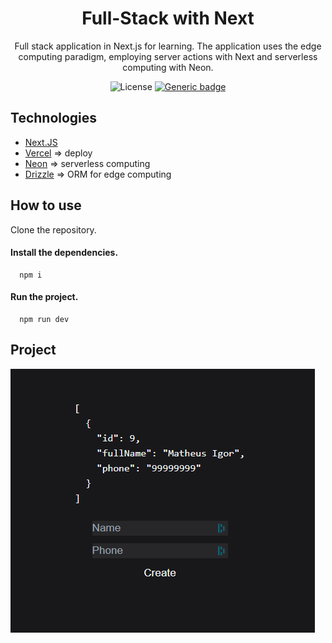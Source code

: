 <h1 align="center">Full-Stack with Next</h1>
<p align="center">
  Full stack application in Next.js for learning.
  The application uses the edge computing paradigm, employing server actions with Next and serverless computing with Neon.
</p>

<div align="center">
  
  ![License](https://img.shields.io/github/license/mathvsk/todo-list.svg)
  [![Generic badge](https://img.shields.io/badge/status-finished-98c610.svg)](https://shields.io/)
</div>

## Technologies
+ [Next.JS](https://nextjs.org/)
+ [Vercel](https://vercel.com/docs) => deploy
+ [Neon](https://neon.tech/docs/introduction) => serverless computing
+ [Drizzle](https://orm.drizzle.team/) => ORM for edge computing

## How to use
Clone the repository.
#### Install the dependencies.
```
  npm i
```
#### Run the project.
```
  npm run dev
```

## Project
<img src=".github/next-application.png" alt="">
